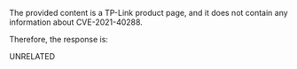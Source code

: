 The provided content is a TP-Link product page, and it does not contain any information about CVE-2021-40288.

Therefore, the response is:

UNRELATED
